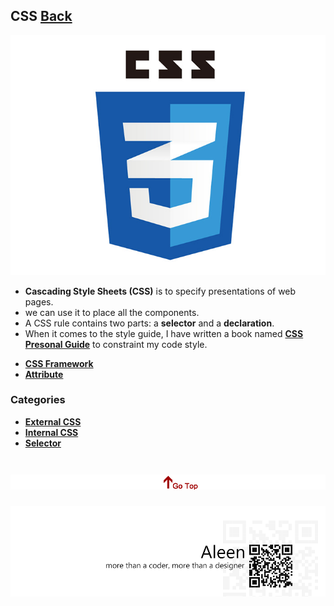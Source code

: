 ## CSS [Back](./../ProgrammingMenu.md)

<img src="./logo.jpg">

- **Cascading Style Sheets (CSS)** is to specify presentations of web pages.
- we can use it to place all the components.
- A CSS rule contains two parts: a **selector** and a **declaration**.
- When it comes to the style guide, I have written a book named [**CSS Presonal Guide**](https://aleen42.gitbooks.io/css/content/) to constraint my code style.

* [**CSS Framework**](./Framework/Framework.md)
* [**Attribute**](./Attribute/Attribute.md)

### Categories

- [**External CSS**](./external/external.md)
- [**Internal CSS**](./internal/internal.md)
- [**Selector**](./selector/selector.md)

<a href="#" style="left:200px;"><img src="./../../pic/gotop.png"></a>
=====
<a href="http://aleen42.github.io/" target="_blank" ><img src="./../../pic/tail.gif"></a>
